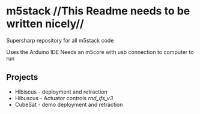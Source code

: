 # m5stack //This Readme needs to be written nicely//
Supersharp repository for all m5stack code 

Uses the Arduino IDE
Needs an m5core with usb connection to computer to run

## Projects
- Hibiscus - deployment and retraction
- Hibuscus - Actuator controls _rnd_ifs_v3_
- CubeSat - demo deployment and retraction 
